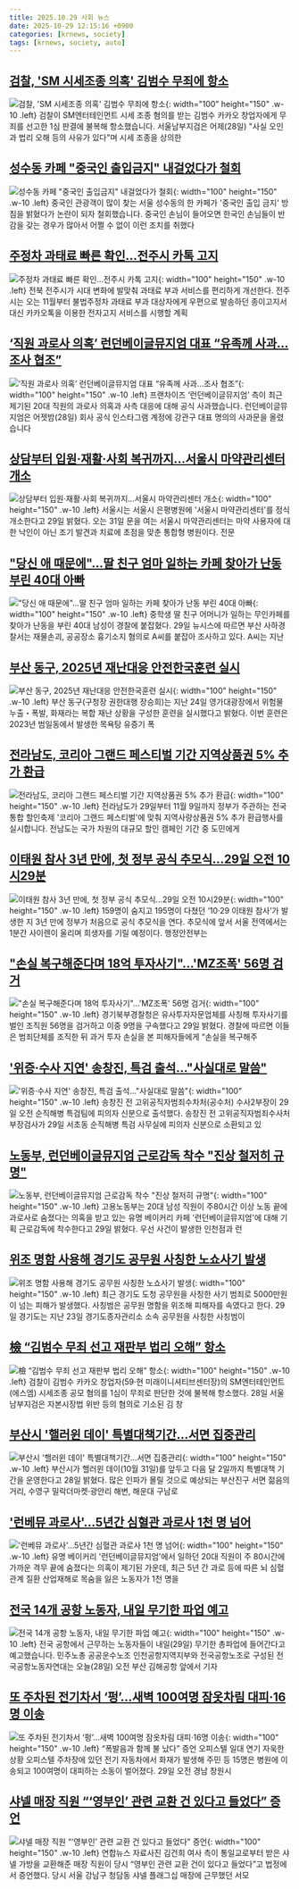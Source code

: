```yaml
---
title: 2025.10.29 사회 뉴스
date: 2025-10-29 12:15:16 +0900
categories: [krnews, society]
tags: [krnews, society, auto]
---
```

## [검찰, 'SM 시세조종 의혹' 김범수 무죄에 항소](https://n.news.naver.com/mnews/article/374/0000471257)

![검찰, 'SM 시세조종 의혹' 김범수 무죄에 항소](https://mimgnews.pstatic.net/image/origin/374/2025/10/29/471257.jpg?type=nf220_150){: width="100" height="150" .w-10 .left}
검찰이 SM엔터테인먼트 시세 조종 혐의를 받는 김범수 카카오 창업자에게 무죄를 선고한 1심 판결에 불복해 항소했습니다. 서울남부지검은 어제(28일) "사실 오인과 법리 오해 등의 사유가 있다"며 시세 조종을 상의한

## [성수동 카페 "중국인 출입금지" 내걸었다가 철회](https://n.news.naver.com/mnews/article/057/0001915730)

![성수동 카페 "중국인 출입금지" 내걸었다가 철회](https://mimgnews.pstatic.net/image/origin/057/2025/10/29/1915730.jpg?type=nf220_150){: width="100" height="150" .w-10 .left}
중국인 관광객이 많이 찾는 서울 성수동의 한 카페가 '중국인 출입 금지' 방침을 밝혔다가 논란이 되자 철회했습니다. 중국인 손님이 들어오면 한국인 손님들이 반감을 갖는 경우가 많아서 어쩔 수 없이 이런 조치를 취했다

## [주정차 과태료 빠른 확인…전주시 카톡 고지](https://n.news.naver.com/mnews/article/014/0005425587)

![주정차 과태료 빠른 확인…전주시 카톡 고지](https://mimgnews.pstatic.net/image/origin/014/2025/10/28/5425587.jpg?type=nf220_150){: width="100" height="150" .w-10 .left}
전북 전주시가 시대 변화에 발맞춰 과태료 부과 서비스를 편리하게 개선한다. 전주시는 오는 11월부터 불법주정차 과태료 부과 대상자에게 우편으로 발송하던 종이고지서 대신 카카오톡을 이용한 전자고지 서비스를 시행할 계획

## [‘직원 과로사 의혹’ 런던베이글뮤지엄 대표 “유족께 사과…조사 협조”](https://n.news.naver.com/mnews/article/056/0012055960)

![‘직원 과로사 의혹’ 런던베이글뮤지엄 대표 “유족께 사과…조사 협조”](https://mimgnews.pstatic.net/image/origin/056/2025/10/29/12055960.jpg?type=nf220_150){: width="100" height="150" .w-10 .left}
프랜차이즈 ‘런던베이글뮤지엄’ 측이 최근 제기된 20대 직원의 과로사 의혹과 사측 대응에 대해 공식 사과했습니다. 런던베이글뮤지엄은 어젯밤(28일) 회사 공식 인스타그램 계정에 강관구 대표 명의의 사과문을 올렸습니다

## [상담부터 입원·재활·사회 복귀까지…서울시 마약관리센터 개소](https://n.news.naver.com/mnews/article/008/0005269844)

![상담부터 입원·재활·사회 복귀까지…서울시 마약관리센터 개소](https://mimgnews.pstatic.net/image/origin/008/2025/10/29/5269844.jpg?type=nf220_150){: width="100" height="150" .w-10 .left}
서울시는 서울시 은평병원에 '서울시 마약관리센터'를 정식 개소한다고 29일 밝혔다. 오는 31일 문을 여는 서울시 마약관리센터는 마약 사용자에 대한 낙인이 아닌 조기 발견과 치료에 초점을 맞춘 통합형 병원이다. 전문

## ["당신 애 때문에"…딸 친구 엄마 일하는 카페 찾아가 난동 부린 40대 아빠](https://n.news.naver.com/mnews/article/008/0005269906)

!["당신 애 때문에"…딸 친구 엄마 일하는 카페 찾아가 난동 부린 40대 아빠](https://mimgnews.pstatic.net/image/origin/008/2025/10/29/5269906.jpg?type=nf220_150){: width="100" height="150" .w-10 .left}
중학생 딸 친구 어머니가 일하는 무인카페를 찾아가 난동을 부린 40대 남성이 경찰에 붙잡혔다. 29일 뉴시스에 따르면 부산 사하경찰서는 재물손괴, 공공장소 흉기소지 혐의로 A씨를 붙잡아 조사하고 있다. A씨는 지난

## [부산 동구, 2025년 재난대응 안전한국훈련 실시](https://n.news.naver.com/mnews/article/082/0001350913)

![부산 동구, 2025년 재난대응 안전한국훈련 실시](https://mimgnews.pstatic.net/image/origin/082/2025/10/28/1350913.jpg?type=nf220_150){: width="100" height="150" .w-10 .left}
부산 동구(구청장 권한대행 장승희)는 지난 24일 영가대광장에서 위험물 누출・폭발, 화재라는 복합 재난 상황을 구성한 훈련을 실시했다고 밝혔다. 이번 훈련은 2023년 범일동에서 발생한 목욕탕 유증기 폭

## [전라남도, 코리아 그랜드 페스티벌 기간 지역상품권 5% 추가 환급](https://n.news.naver.com/mnews/article/660/0000095673)

![전라남도, 코리아 그랜드 페스티벌 기간 지역상품권 5% 추가 환급](https://mimgnews.pstatic.net/image/origin/660/2025/10/29/95673.jpg?type=nf220_150){: width="100" height="150" .w-10 .left}
전라남도가 29일부터 11월 9일까지 정부가 주관하는 전국 통합 할인축제 '코리아 그랜드 페스티벌'에 맞춰 지역사랑상품권 5% 추가 환급행사를 실시합니다. 전남도는 국가 차원의 대규모 할인 캠페인 기간 중 도민에게

## [이태원 참사 3년 만에, 첫 정부 공식 추모식…29일 오전 10시29분](https://n.news.naver.com/mnews/article/028/0002773227)

![이태원 참사 3년 만에, 첫 정부 공식 추모식…29일 오전 10시29분](https://mimgnews.pstatic.net/image/origin/028/2025/10/28/2773227.jpg?type=nf220_150){: width="100" height="150" .w-10 .left}
159명이 숨지고 195명이 다쳤던 ‘10·29 이태원 참사’가 발생한 지 3년 만에 정부가 처음으로 공식 추모식을 연다. 추모식에 앞서 서울 전역에서는 1분간 사이렌이 울리며 희생자를 기릴 예정이다. 행정안전부는

## ["손실 복구해준다며 18억 투자사기"…'MZ조폭' 56명 검거](https://n.news.naver.com/mnews/article/448/0000566756)

!["손실 복구해준다며 18억 투자사기"…'MZ조폭' 56명 검거](https://mimgnews.pstatic.net/image/origin/448/2025/10/29/566756.jpg?type=nf220_150){: width="100" height="150" .w-10 .left}
경기북부경찰청은 유사투자자문업체를 사칭해 투자사기를 벌인 조직원 56명을 검거하고 이중 9명을 구속했다고 29일 밝혔다. 경찰에 따르면 이들은 범죄단체를 조직한 뒤 과거 투자 손실을 본 피해자들에게 “손실을 복구해주

## ['위증·수사 지연' 송창진, 특검 출석…"사실대로 말씀"](https://n.news.naver.com/mnews/article/018/0006149857)

!['위증·수사 지연' 송창진, 특검 출석…"사실대로 말씀"](https://mimgnews.pstatic.net/image/origin/018/2025/10/29/6149857.jpg?type=nf220_150){: width="100" height="150" .w-10 .left}
송창진 전 고위공직자범죄수차처(공수처) 수사2부장이 29일 오전 순직해병 특검팀에 피의자 신분으로 출석했다. 송창진 전 고위공직자범죄수사처 부장검사가 29일 서초동 순직해병 특검 사무실에 피의자 신분으로 소환되고 있

## [노동부, 런던베이글뮤지엄 근로감독 착수 "진상 철저히 규명"](https://n.news.naver.com/mnews/article/079/0004080082)

![노동부, 런던베이글뮤지엄 근로감독 착수 "진상 철저히 규명"](https://mimgnews.pstatic.net/image/origin/079/2025/10/29/4080082.jpg?type=nf220_150){: width="100" height="150" .w-10 .left}
고용노동부는 20대 남성 직원이 주80시간 이상 노동 끝에 과로사로 숨졌다는 의혹을 받고 있는 유명 베이커리 카페 '런던베이글뮤지엄'에 대해 기획 근로감독에 착수한다고 29일 밝혔다. 우선 사건이 발생한 인천점과 런

## [위조 명함 사용해 경기도 공무원 사칭한 노쇼사기 발생](https://n.news.naver.com/mnews/article/025/0003478668)

![위조 명함 사용해 경기도 공무원 사칭한 노쇼사기 발생](https://mimgnews.pstatic.net/image/origin/025/2025/10/29/3478668.jpg?type=nf220_150){: width="100" height="150" .w-10 .left}
최근 경기도 도청 공무원을 사칭한 사기 범죄로 5000만원이 넘는 피해가 발생했다. 사칭범은 공무원 명함을 위조해 피해자를 속였다고 한다. 29일 경기도는 지난 23일 경기도종자관리소 소속 공무원을 사칭한 사칭범이

## [檢 “김범수 무죄 선고 재판부 법리 오해” 항소](https://n.news.naver.com/mnews/article/020/0003670496)

![檢 “김범수 무죄 선고 재판부 법리 오해” 항소](https://mimgnews.pstatic.net/image/origin/020/2025/10/29/3670496.jpg?type=nf220_150){: width="100" height="150" .w-10 .left}
검찰이 김범수 카카오 창업자(59·현 미래이니셔티브센터장)의 SM엔터테인먼트(에스엠) 시세조종 공모 혐의를 1심이 무죄로 판단한 것에 불복해 항소했다. 28일 서울남부지검은 자본시장법 위반 등의 혐의로 기소된 김 창

## [부산시 '핼러윈 데이' 특별대책기간…서면 집중관리](https://n.news.naver.com/mnews/article/001/0015707361)

![부산시 '핼러윈 데이' 특별대책기간…서면 집중관리](https://mimgnews.pstatic.net/image/origin/001/2025/10/29/15707361.jpg?type=nf220_150){: width="100" height="150" .w-10 .left}
부산시가 핼러윈 데이(10월 31일)를 앞두고 다음 달 2일까지 특별대책 기간을 운영한다고 28일 밝혔다. 많은 인파가 몰릴 것으로 예상되는 부산진구 서면 젊음의 거리, 수영구 밀락더마켓·광안리 해변, 해운대 구남로

## ['런베뮤 과로사'…5년간 심혈관 과로사 1천 명 넘어](https://n.news.naver.com/mnews/article/057/0001915749)

!['런베뮤 과로사'…5년간 심혈관 과로사 1천 명 넘어](https://mimgnews.pstatic.net/image/origin/057/2025/10/29/1915749.jpg?type=nf220_150){: width="100" height="150" .w-10 .left}
유명 베이커리 '런던베이글뮤지엄'에서 일하던 20대 직원이 주 80시간에 가까운 격무 끝에 숨졌다는 의혹이 제기된 가운데, 최근 5년 간 과로 등에 따른 뇌 심혈관계 질환 산업재해로 목숨을 잃은 노동자가 1천 명을

## [전국 14개 공항 노동자, 내일 무기한 파업 예고](https://n.news.naver.com/mnews/article/056/0012055268)

![전국 14개 공항 노동자, 내일 무기한 파업 예고](https://mimgnews.pstatic.net/image/origin/056/2025/10/28/12055268.jpg?type=nf220_150){: width="100" height="150" .w-10 .left}
전국 공항에서 근무하는 노동자들이 내일(29일) 무기한 총파업에 들어간다고 예고했습니다. 민주노총 공공운수노조 인천공항지역지부와 전국공항노조로 구성된 전국공항노동자연대는 오늘(28일) 오전 부산 김해공항 앞에서 기자

## [또 주차된 전기차서 ‘펑’…새벽 100여명 잠옷차림 대피·16명 이송](https://n.news.naver.com/mnews/article/022/0004078477)

![또 주차된 전기차서 ‘펑’…새벽 100여명 잠옷차림 대피·16명 이송](https://mimgnews.pstatic.net/image/origin/022/2025/10/29/4078477.jpg?type=nf220_150){: width="100" height="150" .w-10 .left}
“폭발음과 함께 불 났다” 증언 오피스텔 일대 연기 자욱한 상황 오피스텔 주차장에 있던 전기 자동차에서 화재가 발생해 주민 등 15명은 병원에 이송되고 100여명이 대피하는 소동이 벌어졌다. 29일 오전 경남 창원시

## [샤넬 매장 직원 “‘영부인’ 관련 교환 건 있다고 들었다” 증언](https://n.news.naver.com/mnews/article/021/0002745867)

![샤넬 매장 직원 “‘영부인’ 관련 교환 건 있다고 들었다” 증언](https://mimgnews.pstatic.net/image/origin/021/2025/10/29/2745867.jpg?type=nf220_150){: width="100" height="150" .w-10 .left}
연합뉴스 자료사진 김건희 여사 측이 통일교로부터 받은 샤넬 가방을 교환해준 매장 직원이 당시 “영부인 관련 교환 건이 있다고 들었다”고 법정에서 증언했다. 당시 서울 강남구 청담동 샤넬 플래그십 매장에 근무했던 서모

